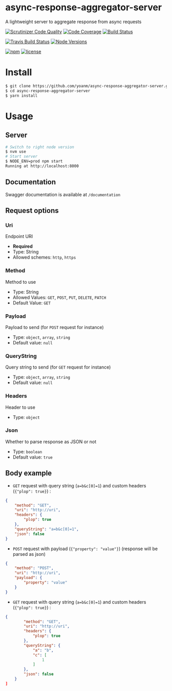 async-response-aggregator-server
================================

A lightweight server to aggregate response from async requests

[![Scrutinizer Code Quality](https://scrutinizer-ci.com/g/yoanm/async-response-aggregator-server/badges/quality-score.png?b=master)](https://scrutinizer-ci.com/g/yoanm/async-response-aggregator-server/?branch=master) [![Code Coverage](https://scrutinizer-ci.com/g/yoanm/async-response-aggregator-server/badges/coverage.png?b=master)](https://scrutinizer-ci.com/g/yoanm/async-response-aggregator-server/?branch=master) [![Build Status](https://scrutinizer-ci.com/g/yoanm/async-response-aggregator-server/badges/build.png?b=master)](https://scrutinizer-ci.com/g/yoanm/async-response-aggregator-server/build-status/master)

[![Travis Build Status](https://img.shields.io/travis/yoanm/async-response-aggregator-server/master.svg?label=travis)](https://travis-ci.org/yoanm/async-response-aggregator-server) [![Node Versions](https://img.shields.io/badge/node-6-8892BF.svg)](https://nodejs.org)

[![npm](https://img.shields.io/npm/v/async-response-aggregator-server.svg)](https://www.npmjs.com/package/async-response-aggregator-server) [![license](https://img.shields.io/npm/l/async-response-aggregator-server.svg)](https://www.npmjs.com/package/async-response-aggregator-server)


# Install
```bash
$ git clone https://github.com/yoanm/async-response-aggregator-server.git
$ cd async-response-aggregator-server
$ yarn install
```

# Usage

## Server
```bash
# Switch to right node version
$ nvm use
# Start server
$ NODE_ENV=prod npm start
Running at http://localhost:8000

```

## Documentation
Swagger documentation is available at `/documentation`

## Request options

### Uri
Endpoint URI

 * **Required**
 * Type: String
 * Allowed schemes: `http`, `https`

### Method
Method to use

 * Type: String
 * Allowed Values: `GET`, `POST`, `PUT`, `DELETE`, `PATCH`
 * Default Value: `GET`

### Payload
Payload to send (for `POST` request for instance)

 * Type: `object`, `array`, `string`
 * Default value: `null`

### QueryString
Query string to send (for `GET` request for instance)

 * Type: `object`, `array`, `string`
 * Default value: `null`

### Headers
Header to use

 * Type: `object`

### Json
Whether to parse response as JSON or not

 * Type: `boolean`
 * Default value: `true`

## Body example

 * `GET` request with query string (`a=b&c[0]=1`) and custom headers (`{"plop": true}`) :  
```json
{
    "method": "GET",
    "uri": "http://uri",
    "headers": {
        "plop": true
    },
    "queryString": "a=b&c[0]=1",
    "json": false
}
```
 * `POST` request with payload (`{"property": "value"}`) (response will be parsed as json) 
```json
{
    "method": "POST",
    "uri": "http://uri",
    "payload": {
        "property": "value"
    }
}
```
 * `GET` request with query string (`a=b&c[0]=1`) and custom headers (`{"plop": true}`) : 
```json
{
        "method": "GET",
        "uri": "http://uri",
        "headers": {
            "plop": true
        },
        "queryString": {
            "a": "b",
            "c": [
                1
            ]
        },
        "json": false
    }
]
```
